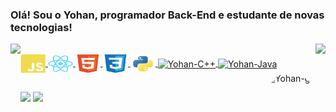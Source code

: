 ### Olá! Sou o Yohan, programador Back-End e estudante de novas tecnologias!
<div class="row">
  <a href="https://github.com/yohangreg">
  <img align="left" height="165em" src="https://github-readme-stats.vercel.app/api/top-langs/?username=yohangreg&layout=compact&langs_count=7&theme=cobalt"/>
  <img src="https://raw.githubusercontent.com/MicaelliMedeiros/micaellimedeiros/master/image/computer-illustration.png" height="165em" align="right">
</div>

<div class="row" style="display: inline_block"><br>
  <img align="center" alt="Yohan-Js" height="30" width="40" src="https://raw.githubusercontent.com/devicons/devicon/master/icons/javascript/javascript-plain.svg">
  <img align="center" alt="Yohan-React" height="30" width="40" src="https://raw.githubusercontent.com/devicons/devicon/master/icons/react/react-original.svg">
  <img align="center" alt="Yohan-HTML" height="30" width="40" src="https://raw.githubusercontent.com/devicons/devicon/master/icons/html5/html5-original.svg">
  <img align="center" alt="Yohan-CSS" height="30" width="40" src="https://raw.githubusercontent.com/devicons/devicon/master/icons/css3/css3-original.svg">
  <img align="center" alt="Yohan-Python" height="30" width="40" src="https://raw.githubusercontent.com/devicons/devicon/master/icons/python/python-original.svg">
  <img align="center" alt="Yohan-C++" height="30" width="40" src="https://cdn.jsdelivr.net/gh/devicons/devicon/icons/cplusplus/cplusplus-original.svg">
  <img align="center" alt="Yohan-Java" height="30" width="40" src="https://cdn.jsdelivr.net/gh/devicons/devicon/icons/java/java-original.svg"/>
  <img align="right" alt="Yohan-gif" height="150" style="border-radius:50px;" src="https://media.discordapp.net/attachments/1031919869387616286/1031921806812139561/Design_sem_nome.gif?width=650&height=656">
</div>


##

<div> 
  <a href = "mailto:yohanggg26@gmail.com"><img src="https://img.shields.io/badge/-Gmail-%23333?style=for-the-badge&logo=gmail&logoColor=white" target="_blank"></a>
  <a href="https://www.linkedin.com/in/yohangregorio" target="_blank"><img src="https://img.shields.io/badge/-LinkedIn-%230077B5?style=for-the-badge&logo=linkedin&logoColor=white" target="_blank"></a>
 
</div>

